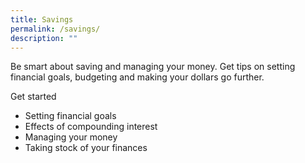 ```yaml
---
title: Savings
permalink: /savings/
description: ""
---
```

Be smart about saving and managing your money. Get tips on setting financial goals, budgeting and making your dollars go further.

Get started

* Setting financial goals
* Effects of compounding interest
* Managing your money
* Taking stock of your finances